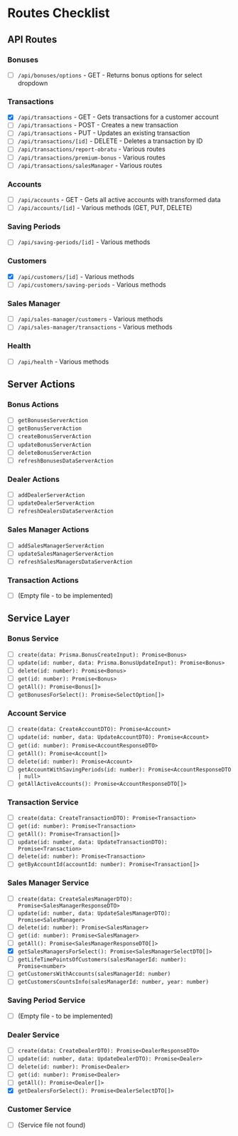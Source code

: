 # Routes Checklist

## API Routes

### Bonuses
- [ ] `/api/bonuses/options` - GET - Returns bonus options for select dropdown

### Transactions
- [X] `/api/transactions` - GET - Gets transactions for a customer account
- [ ] `/api/transactions` - POST - Creates a new transaction
- [ ] `/api/transactions` - PUT - Updates an existing transaction
- [ ] `/api/transactions/[id]` - DELETE - Deletes a transaction by ID
- [ ] `/api/transactions/report-obratu` - Various routes
- [ ] `/api/transactions/premium-bonus` - Various routes
- [ ] `/api/transactions/salesManager` - Various routes

### Accounts
- [ ] `/api/accounts` - GET - Gets all active accounts with transformed data
- [ ] `/api/accounts/[id]` - Various methods (GET, PUT, DELETE)

### Saving Periods
- [ ] `/api/saving-periods/[id]` - Various methods

### Customers
- [X] `/api/customers/[id]` - Various methods
- [ ] `/api/customers/saving-periods` - Various methods

### Sales Manager
- [ ] `/api/sales-manager/customers` - Various methods
- [ ] `/api/sales-manager/transactions` - Various methods

### Health
- [ ] `/api/health` - Various methods

## Server Actions

### Bonus Actions
- [ ] `getBonusesServerAction`
- [ ] `getBonusServerAction`
- [ ] `createBonusServerAction`
- [ ] `updateBonusServerAction`
- [ ] `deleteBonusServerAction`
- [ ] `refreshBonusesDataServerAction`

### Dealer Actions
- [ ] `addDealerServerAction`
- [ ] `updateDealerServerAction`
- [ ] `refreshDealersDataServerAction`

### Sales Manager Actions
- [ ] `addSalesManagerServerAction`
- [ ] `updateSalesManagerServerAction`
- [ ] `refreshSalesManagersDataServerAction`

### Transaction Actions
- [ ] (Empty file - to be implemented)

## Service Layer

### Bonus Service
- [ ] `create(data: Prisma.BonusCreateInput): Promise<Bonus>`
- [ ] `update(id: number, data: Prisma.BonusUpdateInput): Promise<Bonus>`
- [ ] `delete(id: number): Promise<Bonus>`
- [ ] `get(id: number): Promise<Bonus>`
- [ ] `getAll(): Promise<Bonus[]>`
- [ ] `getBonusesForSelect(): Promise<SelectOption[]>`

### Account Service
- [ ] `create(data: CreateAccountDTO): Promise<Account>`
- [ ] `update(id: number, data: UpdateAccountDTO): Promise<Account>`
- [ ] `get(id: number): Promise<AccountResponseDTO>`
- [ ] `getAll(): Promise<Account[]>`
- [ ] `delete(id: number): Promise<Account>`
- [ ] `getAccountWithSavingPeriods(id: number): Promise<AccountResponseDTO | null>`
- [ ] `getAllActiveAccounts(): Promise<AccountResponseDTO[]>`

### Transaction Service
- [ ] `create(data: CreateTransactionDTO): Promise<Transaction>`
- [ ] `get(id: number): Promise<Transaction>`
- [ ] `getAll(): Promise<Transaction[]>`
- [ ] `update(id: number, data: UpdateTransactionDTO): Promise<Transaction>`
- [ ] `delete(id: number): Promise<Transaction>`
- [ ] `getByAccountId(accountId: number): Promise<Transaction[]>`

### Sales Manager Service
- [ ] `create(data: CreateSalesManagerDTO): Promise<SalesManagerResponseDTO>`
- [ ] `update(id: number, data: UpdateSalesManagerDTO): Promise<SalesManager>`
- [ ] `delete(id: number): Promise<SalesManager>`
- [ ] `get(id: number): Promise<SalesManager>`
- [ ] `getAll(): Promise<SalesManagerResponseDTO[]>`
- [X] `getSalesManagersForSelect(): Promise<SalesManagerSelectDTO[]>`
- [ ] `getLifeTimePointsOfCustomers(salesManagerId: number): Promise<number>`
- [ ] `getCustomersWithAccounts(salesManagerId: number)`
- [ ] `getCustomersCountsInfo(salesManagerId: number, year: number)`

### Saving Period Service
- [ ] (Empty file - to be implemented)

### Dealer Service
- [ ] `create(data: CreateDealerDTO): Promise<DealerResponseDTO>`
- [ ] `update(id: number, data: UpdateDealerDTO): Promise<Dealer>`
- [ ] `delete(id: number): Promise<Dealer>`
- [ ] `get(id: number): Promise<Dealer>`
- [ ] `getAll(): Promise<Dealer[]>`
- [X] `getDealersForSelect(): Promise<DealerSelectDTO[]>`

### Customer Service
- [ ] (Service file not found) 